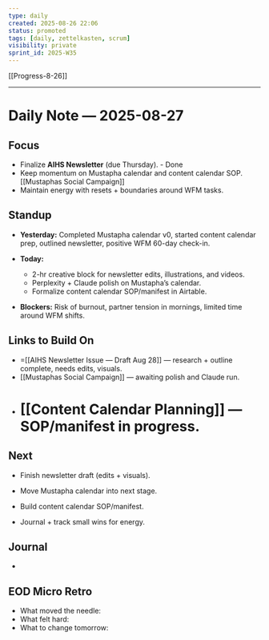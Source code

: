 ```yaml
---
type: daily
created: 2025-08-26 22:06
status: promoted
tags: [daily, zettelkasten, scrum]
visibility: private
sprint_id: 2025-W35
---
```



[[Progress-8-26]]

---

# Daily Note — 2025-08-27

## Focus

- Finalize **AIHS Newsletter** (due Thursday). - Done
- Keep momentum on Mustapha calendar and content calendar SOP. [[Mustaphas Social Campaign]]
- Maintain energy with resets + boundaries around WFM tasks.
    

## Standup

- **Yesterday:** Completed Mustapha calendar v0, started content calendar prep, outlined newsletter, positive WFM 60-day check-in.
    
- **Today:**
    
    - 2-hr creative block for newsletter edits, illustrations, and videos.
    - Perplexity + Claude polish on Mustapha’s calendar.
    - Formalize content calendar SOP/manifest in Airtable.
        
- **Blockers:** Risk of burnout, partner tension in mornings, limited time around WFM shifts.
    

## Links to Build On

- =[[AIHS Newsletter Issue — Draft Aug 28]] — research + outline complete, needs edits, visuals.
- [[Mustaphas Social Campaign]] — awaiting polish and Claude run.
- [[Content Calendar Planning]] — SOP/manifest in progress.
    =

## Next

- Finish newsletter draft (edits + visuals).
    
- Move Mustapha calendar into next stage.
    
- Build content calendar SOP/manifest.
    
- Journal + track small wins for energy.
    
## Journal
- <freeform>

## EOD Micro Retro
- What moved the needle:
- What felt hard:
- What to change tomorrow:
